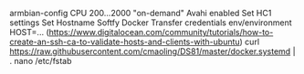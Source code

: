 armbian-config
  CPU 200...2000 "on-demand"
  Avahi enabled
  Set HC1 settings
  Set Hostname
  Softfy
    Docker 
Transfer credentials
env/environment HOST=...
(https://www.digitalocean.com/community/tutorials/how-to-create-an-ssh-ca-to-validate-hosts-and-clients-with-ubuntu)
curl  https://raw.githubusercontent.com/cmaoling/DS81/master/docker.systemd | .
nano /etc/fstab
